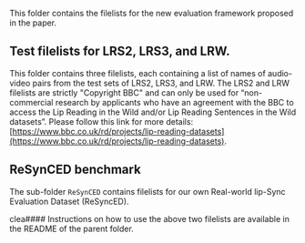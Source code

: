 This folder contains the filelists for the new evaluation framework proposed in the paper. 

## Test filelists for LRS2, LRS3, and LRW.

This folder contains three filelists, each containing a list of names of audio-video pairs from the test sets of LRS2, LRS3, and LRW. The LRS2 and LRW filelists are strictly "Copyright BBC" and can only be used for “non-commercial research by applicants who have an agreement with the BBC to access the Lip Reading in the Wild and/or Lip Reading Sentences in the Wild datasets”. Please follow this link for more details: [https://www.bbc.co.uk/rd/projects/lip-reading-datasets](https://www.bbc.co.uk/rd/projects/lip-reading-datasets). 


## ReSynCED benchmark

The sub-folder `ReSynCED` contains filelists for our own Real-world lip-Sync Evaluation Dataset (ReSyncED).


clea#### Instructions on how to use the above two filelists are available in the README of the parent folder. 
